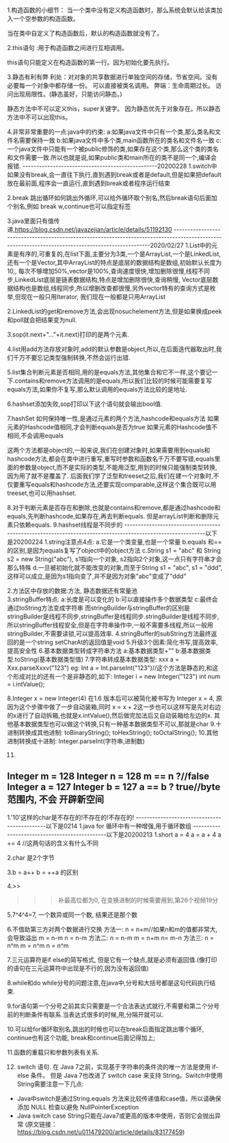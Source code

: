 1.构造函数的小细节：
当一个类中没有定义构造函数时，那么系统会默认给该类加入一个空参数的构造函数。

当在类中自定义了构造函数后，默认的构造函数就没有了。

2.this语句 :用于构造函数之间进行互相调用。

this语句只能定义在构造函数的第一行。因为初始化要先执行。

3.静态有利有弊
利处：对对象的共享数据进行单独空间的存储，节省空间。没有必要每一个对象中都存储一份。
	可以直接被类名调用。
弊端：生命周期过长。
	  访问出现局限性。(静态虽好，只能访问静态。)

静态方法中不可以定义this，super关键字。
	因为静态优先于对象存在。所以静态方法中不可以出现this。

 4.非常非常重要的一点:java中的约束:
 a:如果java文件中只有一个类,那么类名和文件名需要保持一致
 b:如果java文件中多个类,main函数所在的类名和文件名一致
 c:一个java文件中只能有一个被public修饰的类,如果存在这个类,那么这个类的类名和文件需要一致.所以也就是说,如果public类和main所在的类不是同一个,编译会报错. 
-------------------------------------------------20200228
1.switch中如果没有break,会一直往下执行,直到遇到break或者是default,但是如果把default放在最前面,程序会一直运行,直到遇到break或者程序运行结束

2.break 跳出循环如何跳出外循环,可以给外循环取个别名,然后break语句后面加个别名,例如 break w,continue也可以指定标签

3.java里面只有值传递,https://blog.csdn.net/javazejian/article/details/51192130
---------------------------------------------------------------------------------------------------------------------------------------------------2020/02/27
1.List中的元素是有序的,可重复的,在list下面,主要分为3类,一个是ArrayList,一个是LinkedList,还有一个是Vector,其中ArrayList的特点是底层的数据结构是数组,初始默认长度为10,, 每次不够增加50%,vector是100%,查询速度很快,增加删除很慢,线程不同步,LinkedList底层是链表数据结构,特点是增加删除很快,查询稍慢, Vector底层数据结构也是数组,线程同步,所以增删改查都很慢,另外vector特有的查询方式是枚举,但现在一般只用Iterator, 我们现在一般都是只用ArrayList

2.LinkedList的get和remove方法,会出现nosuchelement方法,但是如果换成peek和poll就会把结果变为null.

3.sop(it.next+"..."+it.next)打印的是两个元素.

4.list用add方法存放对象时,add的默认参数是object,所以,在后面迭代器取出时,我们千万不要忘记类型强制转换,不然会运行出错.

5.list集合判断元素是否相同,用的是equals方法,其他集合和它不一样,这个要记一下.contains和remove方法调用的是equals,所以我们比较的时候可能需要复写equals方法,如果你不复写,那么默认调用的equals方法比较的是地址.

6.hashset添加失败,sop打印以下这个语句就会输出bool值.

7.hashSet 如何保持唯一性,是通过元素的两个方法,hashcode和equals方法
如果元素的Hashcode值相同,才会判断equals是否为true
如果元素的Hashcode值不相同,不会调用equals

这两个方法都是object的,一般来说,我们在创建对象时,如果需要用到equals和hashcode方法,都会在类中进行重写,重写时参数和函数名千万不要写错,equals里面的参数是object,而不是实际的类型,不能用泛型,用到的时候只能强制类型转换,因为用了就不是覆盖了.
后面我们学了泛型和treeset之后,我们在建一个对象时,不仅要重写equals和hashcode方法,还要实现comparable,这样这个集合既可以用treeset,也可以用hashset.

8.对于判断元素是否存在和删除,也就是contains和remove,都是通过hashcode和equals,先判断hashcode,如果存在,再去判断equals.
但是arrayList判断和删除元素只依赖equals.
9.hashset线程是不同步的
-----------------------------------------------------------------------------------------------------------以下是20200224
1.string注意点4点:
a.它是一个类变量,也是一个常量
b.equals 和== 的区别,是因为equals复写了object中的object方法
c.String s1 = "abc" 和 String s2 = new String("abc"), s1指向一个对象, s2指向2个对象,这一点只有字符串才会那么特殊
d.一旦被初始化就不能改变的对象,而至于String s1 = "abc", s1 = "ddd", 这样可以成立,是因为s1指向变了,并不是因为对象"abc"变成了"ddd"

2.方法区中存放的数据:方法, 静态数据还有常量池   
3.stringBuffer特点:
a:长度是可以变化的
b:可以直接操作多个数据类型
c:最终会通过toString方法变成字符串
而stringBuilder与stringBuffer的区别是stringBuilder是线程不同步,stringBuffer是线程同步.stringBuilder是线程不同步,所以stringBuffer线程安全,但是在字符串操作中,一般不需要多线程,所以一般用stringBuilder,不需要读锁,可以提高效率.
4.stringBuffer的subString方法最终返回的是一个string
setCharAt的返回值是void
5.升级3个因素:简化书写,提高效率,提高安全性
6.基本数据类型转成字符串方法
a:基本数据类型+""
b:基本数据类型.toString(基本数据类型值)
7.字符串转成基本数据类型:
xxx a = Xxx.parseXxxv("123")
eg: Int a = Int.parseInt("123")//这个方法是静态的,和这个形成对比的还有一个是非静态的,如下:
Integer i = new Integer("123")
int num = i.intValue();

8.Integer x = new Integer(4) 在1.6 版本后可以被简化被书写为 Integer x = 4, 原因为这个步骤中做了一步自动装箱,同时 x = x + 2这一步也可以这样写是先对右边的x进行了自动拆箱,也就是x.intValue(),然后做完加法后又自动装箱给左边的x.
其他基本数据类型也可以做这个转换,只有一种基本数据类型不可以,那就是char
9.十进制转换成其他进制:
toBinaryString();
toHexString();
toOctalString();
10.其他进制转换成十进制:
Integer.parseInt(字符串,进制数)

11.
Integer m = 128
Integer n = 128
m == n ?//false
Integer a = 127
Integer b = 127
a == b ? true//byte 范围内, 不会 开辟新空间
--------------------------------------------
1.'10'这样的char是不存在的!不存在的!不存在的!
---------------------------------------------以下是0214
1.java for 循环中有一种增强,用于循环数组
----------------------------------------------以下是20200213
1.short a = 4
a = a + 4
a += 4
//这两句话的含义有什么不同

2.char 是2个字节

3.b = a++
b = ++a 的区别

4.>>
>>> 补最高位都为0, 在变换进制的时候需要用到,第26个视频19分

5.7^4^4=7, 一个数异或同一个数, 结果还是那个数

6.不借助第三方对两个数据进行交换
方法一:
n = n+m//如果n和m的值都非常大,会导致溢出
m = n-m
n = n-m
方法二:
n = n-m
m = n+m
n= m-n
方法三:
n = n^m
m = n^m
n = n^m

7.三元运算符是if else的简写格式, 但是它有一个缺点,就是必须有返回值.(像打印的语句在三元运算符中出现是不行的,因为没有返回值)

8.while和do while分号的问题注意,在java中,分号和大括号都是这句代码执行结束.

9.for语句第一个分号之前其实只需要是一个合法表达式就行,不需要和第二个分号前的判断条件有联系.当表达式很多的时候,用,分隔开就可以.

10.可以给for循环取别名,跳出的时候也可以在break后面指定跳出哪个循环, continue也有这个功能, break和continue后面记得加上;

11.函数的重载只和参数列表有关系.

12. switch 语句. 在 Java 7之前，实现基于字符串的条件流的唯一方法是使用 if-else 条件。 但是 Java 7也改进了 switch case 来支持 String。Switch中使用String需要注意一下几点:
* Java中switch是通过String.equals 方法来比较传递值和case值，所以请确保添加 NULL 检查以避免 NullPointerException
* Java switch case String只能在Java7或更高的版本中使用，否则它会抛出异常
(原文链接：https://blog.csdn.net/u011479200/article/details/83177459)

